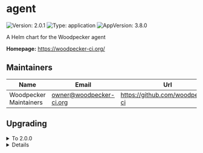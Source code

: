 # agent

![Version: 2.0.1](https://img.shields.io/badge/Version-2.0.1-informational?style=flat-square) ![Type: application](https://img.shields.io/badge/Type-application-informational?style=flat-square) ![AppVersion: 3.8.0](https://img.shields.io/badge/AppVersion-3.8.0-informational?style=flat-square)

A Helm chart for the Woodpecker agent

**Homepage:** <https://woodpecker-ci.org/>

## Maintainers

| Name                   | Email                     | Url                                |
| ---------------------- | ------------------------- | ---------------------------------- |
| Woodpecker Maintainers | <owner@woodpecker-ci.org> | <https://github.com/woodpecker-ci> |

## Upgrading

<details>

<summary>To 2.0.0</summary>

See the [3.0.0 release notes](https://woodpecker-ci.org/migrations#300).

</details>

<details>

<details>

<summary>To 1.0.0</summary>

- If you have injected/defined the env var `WOODPECKER_AGENT_SECRET` manually, you need to decide whether you want to continue doing so (if yes, set `mapAgentSecret: false`) or if you want to make use of the new `mapAgentSecret: true` option (new default). This option maps an existing k8s secret in the same namespace into the statefulset.

</details>

<details>

## Values

### NetworkPolicy

| Key                            | Type   | Default                                                                                                                                      | Description                                                                       |
| ------------------------------ | ------ | -------------------------------------------------------------------------------------------------------------------------------------------- | --------------------------------------------------------------------------------- |
| networkPolicy.egress.apiserver | object | `{"ports":[{"port":6443,"protocol":"TCP"}],"to":[{"ipBlock":{"cidr":"10.43.0.1/32"}}]}`                                                      | rule to access Kubernetes APIServer                                               |
| networkPolicy.egress.dns       | list   | `[{"namespaceSelector":{"matchLabels":{"kubernetes.io/metadata.name":"kube-system"}},"podSelector":{"matchLabels":{"k8s-app":"kube-dns"}}}]` | rule to access DNS                                                                |
| networkPolicy.egress.enabled   | bool   | `true`                                                                                                                                       | activate egress no networkpolicy                                                  |
| networkPolicy.egress.extra     | list   | `[]`                                                                                                                                         | rule to access additional PS: you should not use (the job it-self are other pods) |
| networkPolicy.egress.server    | object | `{"ports":[{"port":9000,"protocol":"TCP"}],"to":[{"podSelector":{"matchLabels":{"app.kubernetes.io/name":"server"}}}]}`                      | rule to access woodpecker-agent                                                   |
| networkPolicy.enabled          | bool   | `false`                                                                                                                                      | deploy networkpolicy                                                              |
| networkPolicy.ingress.http     | list   | `[]`                                                                                                                                         | allow to http ports normaly not needed                                            |

### Other Values

| Key                                         | Type   | Default                                | Description                                                                                                                                                                                                                                                                                                                              |
| ------------------------------------------- | ------ | -------------------------------------- | ---------------------------------------------------------------------------------------------------------------------------------------------------------------------------------------------------------------------------------------------------------------------------------------------------------------------------------------- |
| affinity                                    | object | `{}`                                   | Specifies the affinity                                                                                                                                                                                                                                                                                                                   |
| args                                        | list   | `[]`                                   | Defines a custom args to start the container                                                                                                                                                                                                                                                                                             |
| command                                     | list   | `[]`                                   | Defines a custom command to start the container                                                                                                                                                                                                                                                                                          |
| dnsConfig                                   | object | `{}`                                   | Overrides the default DNS configuration                                                                                                                                                                                                                                                                                                  |
| env.WOODPECKER_BACKEND                      | string | `"kubernetes"`                         |                                                                                                                                                                                                                                                                                                                                          |
| env.WOODPECKER_BACKEND_K8S_NAMESPACE        | string | `"woodpecker"`                         |                                                                                                                                                                                                                                                                                                                                          |
| env.WOODPECKER_BACKEND_K8S_POD_ANNOTATIONS  | string | `""`                                   |                                                                                                                                                                                                                                                                                                                                          |
| env.WOODPECKER_BACKEND_K8S_POD_LABELS       | string | `""`                                   |                                                                                                                                                                                                                                                                                                                                          |
| env.WOODPECKER_BACKEND_K8S_STORAGE_CLASS    | string | `""`                                   |                                                                                                                                                                                                                                                                                                                                          |
| env.WOODPECKER_BACKEND_K8S_STORAGE_RWX      | bool   | `true`                                 |                                                                                                                                                                                                                                                                                                                                          |
| env.WOODPECKER_BACKEND_K8S_VOLUME_SIZE      | string | `"10G"`                                |                                                                                                                                                                                                                                                                                                                                          |
| env.WOODPECKER_CONNECT_RETRY_COUNT          | string | `"1"`                                  |                                                                                                                                                                                                                                                                                                                                          |
| env.WOODPECKER_SERVER                       | string | `"woodpecker-server:9000"`             | Add the environment variables for the agent component                                                                                                                                                                                                                                                                                    |
| extraSecretNamesForEnvFrom                  | list   | `[]`                                   | Add extra secret that is contains environment variables                                                                                                                                                                                                                                                                                  |
| extraVolumeMounts                           | list   | `[]`                                   | Additional volumes that will be attached to the agent container                                                                                                                                                                                                                                                                          |
| extraVolumes                                | list   | `[]`                                   | Additional volumes that can be mounted in containers                                                                                                                                                                                                                                                                                     |
| fullnameOverride                            | string | `""`                                   | Overrides the full name of the chart of the agent component                                                                                                                                                                                                                                                                              |
| image.pullPolicy                            | string | `"IfNotPresent"`                       | The pull policy for the image                                                                                                                                                                                                                                                                                                            |
| image.registry                              | string | `"docker.io"`                          | The image registry                                                                                                                                                                                                                                                                                                                       |
| image.repository                            | string | `"woodpeckerci/woodpecker-agent"`      | The image repository                                                                                                                                                                                                                                                                                                                     |
| image.tag                                   | string | `""`                                   | Overrides the image tag whose default is the chart appVersion.                                                                                                                                                                                                                                                                           |
| imagePullSecrets                            | list   | `[]`                                   | The image pull secrets                                                                                                                                                                                                                                                                                                                   |
| initContainers                              | list   | `[]`                                   | Add additional init containers to the pod (evaluated as a template)                                                                                                                                                                                                                                                                      |
| mapAgentSecret                              | bool   | `true`                                 |                                                                                                                                                                                                                                                                                                                                          |
| nameOverride                                | string | `""`                                   | Overrides the name of the chart of the agent component                                                                                                                                                                                                                                                                                   |
| nodeSelector                                | object | `{}`                                   | Specifies the labels of the nodes that the agent component must be running                                                                                                                                                                                                                                                               |
| persistence.accessModes                     | list   | `["ReadWriteOnce"]`                    | Defines the access mode of the persistent volume                                                                                                                                                                                                                                                                                         |
| persistence.enabled                         | bool   | `true`                                 | Enable the creation of the persistent volume                                                                                                                                                                                                                                                                                             |
| persistence.existingClaim                   | string | `nil`                                  | Defines an existing claim to use                                                                                                                                                                                                                                                                                                         |
| persistence.mountPath                       | string | `"/etc/woodpecker"`                    | Defines the path where the volume should be mounted                                                                                                                                                                                                                                                                                      |
| persistence.size                            | string | `"1Gi"`                                | Defines the size of the persistent volume                                                                                                                                                                                                                                                                                                |
| persistence.storageClass                    | string | `""`                                   | Defines the storageClass of the persistent volume                                                                                                                                                                                                                                                                                        |
| podAnnotations                              | object | `{}`                                   | Add pod annotations for the agent component                                                                                                                                                                                                                                                                                              |
| podSecurityContext                          | object | `{"fsGroup":1000}`                     | Add pod security context                                                                                                                                                                                                                                                                                                                 |
| replicaCount                                | int    | `2`                                    | The number of replicas for the deployment                                                                                                                                                                                                                                                                                                |
| resources                                   | object | `{}`                                   | Specifies the resources for the agent component                                                                                                                                                                                                                                                                                          |
| secrets                                     | list   | `[]`                                   | Create an agent secret                                                                                                                                                                                                                                                                                                                   |
| securityContext                             | object | `{"runAsGroup":1000,"runAsUser":1000}` | Add security context                                                                                                                                                                                                                                                                                                                     |
| serviceAccount.annotations                  | object | `{}`                                   | Annotations to add to the service account                                                                                                                                                                                                                                                                                                |
| serviceAccount.create                       | bool   | `true`                                 | Specifies whether a service account should be created (also see RBAC subsection)                                                                                                                                                                                                                                                         |
| serviceAccount.name                         | string | `""`                                   | The name of the service account to use. If not set and create is true, a name is generated using the fullname template                                                                                                                                                                                                                   |
| serviceAccount.rbac.create                  | bool   | `true`                                 | If your cluster has RBAC enabled and you're using the Kubernetes agent- backend you'll need this. (this is true for almost all production clusters) only change this if you have a non CNCF compliant cluster, missing the RBAC endpoints the Role and RoleBinding are only created if serviceAccount.create is also true                |
| serviceAccount.rbac.role.annotations        | object | `{}`                                   |                                                                                                                                                                                                                                                                                                                                          |
| serviceAccount.rbac.role.labels             | object | `{}`                                   |                                                                                                                                                                                                                                                                                                                                          |
| serviceAccount.rbac.roleBinding.annotations | object | `{}`                                   |                                                                                                                                                                                                                                                                                                                                          |
| serviceAccount.rbac.roleBinding.labels      | object | `{}`                                   |                                                                                                                                                                                                                                                                                                                                          |
| tolerations                                 | list   | `[]`                                   | Specifies the tolerations                                                                                                                                                                                                                                                                                                                |
| topologySpreadConstraints                   | list   | `[]`                                   | Using topology spread constraints, you can ensure that there is at least one agent pod for each topology zone, e.g. one per arch for multi-architecture clusters or one for each region for geographically distributed cloud-hosted clusters. Ref: <https://kubernetes.io/docs/concepts/workloads/pods/pod-topology-spread-constraints/> |
